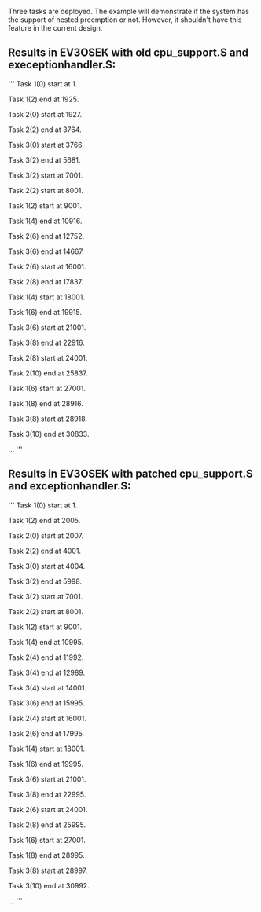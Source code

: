 
Three tasks are deployed. The example will demonstrate if the system has the support of nested preemption or not.
However, it shouldn't have this feature in the current design.

## Results in EV3OSEK with old cpu_support.S and execeptionhandler.S:
'''
Task 1(0) start at 1.

Task 1(2) end at 1925.

Task 2(0) start at 1927.

Task 2(2) end at 3764.

Task 3(0) start at 3766.

Task 3(2) end at 5681.

Task 3(2) start at 7001.

Task 2(2) start at 8001.

Task 1(2) start at 9001.

Task 1(4) end at 10916.

Task 2(6) end at 12752.

Task 3(6) end at 14667.

Task 2(6) start at 16001.

Task 2(8) end at 17837.

Task 1(4) start at 18001.

Task 1(6) end at 19915.

Task 3(6) start at 21001.

Task 3(8) end at 22916.

Task 2(8) start at 24001.

Task 2(10) end at 25837.

Task 1(6) start at 27001.

Task 1(8) end at 28916.

Task 3(8) start at 28918.

Task 3(10) end at 30833.

...
'''
## Results in EV3OSEK with patched cpu_support.S and exceptionhandler.S:
'''
Task 1(0) start at 1.

Task 1(2) end at 2005.

Task 2(0) start at 2007.

Task 2(2) end at 4001.

Task 3(0) start at 4004.

Task 3(2) end at 5998.

Task 3(2) start at 7001.

Task 2(2) start at 8001.

Task 1(2) start at 9001.

Task 1(4) end at 10995.

Task 2(4) end at 11992.

Task 3(4) end at 12989.

Task 3(4) start at 14001.

Task 3(6) end at 15995.

Task 2(4) start at 16001.

Task 2(6) end at 17995.

Task 1(4) start at 18001.

Task 1(6) end at 19995.

Task 3(6) start at 21001.

Task 3(8) end at 22995.

Task 2(6) start at 24001.

Task 2(8) end at 25995.

Task 1(6) start at 27001.

Task 1(8) end at 28995.

Task 3(8) start at 28997.

Task 3(10) end at 30992.

...
'''


